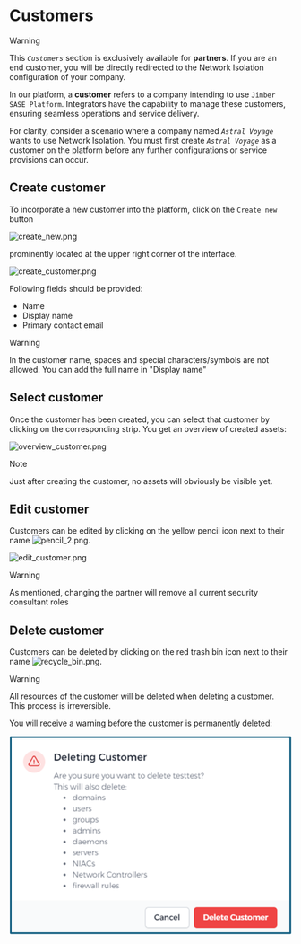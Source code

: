 # Customers
> [!WARNING]
> This *`Customers`* section is exclusively available for **partners**. If you are an end customer, you will be directly redirected to the Network Isolation configuration of your company.

In our platform, a **customer** refers to a company intending to use `Jimber SASE Platform`. Integrators have the capability to manage these customers, ensuring seamless operations and service delivery.

For clarity, consider a scenario where a company named *`Astral Voyage`* wants to use Network Isolation. You must first create *`Astral Voyage`* as a customer on the platform before any further configurations or service provisions can occur.

## Create customer

To incorporate a new customer into the platform, click on the `Create new` button

![create_new.png](/create_new.png)

prominently located at the upper right corner of the interface.

![create_customer.png](/create_customer.png ':size=500')



Following fields should be provided:
	
  - Name
  - Display name
  - Primary contact email

> [!WARNING]
>  In the customer name, spaces and special characters/symbols are not allowed. You can add the full name in "Display name"

## Select customer  

Once the customer has been created, you can select that customer by clicking on the corresponding strip.
You get an overview of created assets:

![overview_customer.png](/overview_customer.png ':size=800')

> [!NOTE]
> Just after creating the customer, no assets will obviously be visible yet.

## Edit customer
Customers can be edited by clicking on the yellow pencil icon next to their name ![pencil_2.png](/icon_edit.png ':size=35;35').

![edit_customer.png](/edit_customer.png ':size=500')

> [!WARNING]
> As mentioned, changing the partner will remove all current security consultant roles



## Delete customer

Customers can be deleted by clicking on the red trash bin icon next to their name ![recycle_bin.png](/icon_delete.png ':size=35;35').


> [!WARNING]
> All resources of the customer will be deleted when deleting a customer. This process is irreversible.

You will receive a warning before the customer is permanently deleted:

![deleting_customer.png](deleting_customer.png ':size=500')

